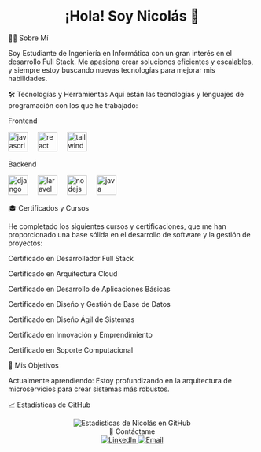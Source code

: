 <div align="center">
<h1>¡Hola! Soy Nicolás 👋</h1>
</div>

👨‍💻 Sobre Mí

Soy Estudiante de Ingeniería en Informática con un gran interés en el desarrollo Full Stack. Me apasiona crear soluciones eficientes y escalables, y siempre estoy buscando nuevas tecnologías para mejorar mis habilidades.

🛠️ Tecnologías y Herramientas
Aquí están las tecnologías y lenguajes de programación con los que he trabajado:

Frontend


<div align="left">
<img src="https://cdn.jsdelivr.net/gh/devicons/devicon/icons/javascript/javascript-original.svg" height="40" alt="javascript logo" />
<img width="12" />
<img src="https://cdn.jsdelivr.net/gh/devicons/devicon/icons/react/react-original.svg" height="40" alt="react logo" />
<img width="12" />
<img src="https://cdn.jsdelivr.net/gh/devicons/devicon/icons/tailwindcss/tailwindcss-original.svg" height="40" alt="tailwindcss logo" />
</div>

Backend


<div align="left">
<img src="https://cdn.jsdelivr.net/gh/devicons/devicon/icons/django/django-plain.svg" height="40" alt="django logo" />
<img width="12" />
<img src="https://cdn.jsdelivr.net/gh/devicons/devicon/icons/laravel/laravel-plain.svg" height="40" alt="laravel logo" />
<img width="12" />
<img src="https://cdn.jsdelivr.net/gh/devicons/devicon/icons/nodejs/nodejs-original.svg" height="40" alt="nodejs logo" />
<img width="12" />
<img src="https://cdn.jsdelivr.net/gh/devicons/devicon/icons/java/java-original.svg" height="40" alt="java logo" />
</div>


🎓 Certificados y Cursos

He completado los siguientes cursos y certificaciones, que me han proporcionado una base sólida en el desarrollo de software y la gestión de proyectos:

Certificado en Desarrollador Full Stack

Certificado en Arquitectura Cloud

Certificado en Desarrollo de Aplicaciones Básicas

Certificado en Diseño y Gestión de Base de Datos

Certificado en Diseño Ágil de Sistemas

Certificado en Innovación y Emprendimiento

Certificado en Soporte Computacional



🎯 Mis Objetivos

Actualmente aprendiendo: Estoy profundizando en la arquitectura de microservicios para crear sistemas más robustos.


📈 Estadísticas de GitHub

<div align="center">
<img src="https://github-readme-stats.vercel.app/api?username=nlxntz&show_icons=true&theme=dark" alt="Estadísticas de Nicolás en GitHub" />
</div>

<div align="center">📧 Contáctame</div>
<div align="center">
<a href="https://www.linkedin.com/in/nicoláslintz/">
<img src="https://img.shields.io/badge/LinkedIn-0077B5?style=for-the-badge&logo=linkedin&logoColor=white" alt="LinkedIn" />
</a>
<a href="mailto:lintznicolas2@gmail.com">
<img src="https://img.shields.io/badge/Email-D14836?style=for-the-badge&logo=gmail&logoColor=white" alt="Email" />
</a>
</div>
